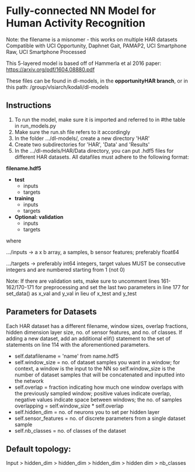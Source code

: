 # Fully-connected NN Model for Human Activity Recognition
Note: the filename is a misnomer - this works on multiple HAR datasets
Compatible with UCI Opportunity, Daphnet Gait, PAMAP2, UCI Smartphone Raw, UCI Smartphone Processed

This 5-layered model is based off of Hammerla et al 2016 paper: https://arxiv.org/pdf/1604.08880.pdf

These files can be found in dl-models, in the **opportunityHAR branch**, or in this path:
/group/vlsiarch/kodali/dl-models

## Instructions
1) To run the model, make sure it is imported and referred to in #the table in run_models.py
2) Make sure the run.sh file refers to it accordingly
3) In the folder .../dl-models/, create a new directory 'HAR'
4) Create two subdirectories for 'HAR', 'Data' and 'Results'
5) In the .../dl-models/HAR/Data directory, you can put .hdf5 files for different HAR datasets.
 All datafiles must adhere to the following format:
 
**filename.hdf5**
- **test**
    - inputs
    - targets 
- **training**
    - inputs
    - targets 
- **Optional: validation**
    - inputs
    - targets 
    
 where
 
 .../inputs ->  a x b array, a samples, b sensor features; preferably float64 
 
 .../targets ->  preferably int64 integers, target values MUST be consecutive integers and are numbered starting from 1 (not 0)

Note: If there are validation sets, make sure to uncomment lines 161-162/170-171 for preprocessing and set the last two parameters in line 177 for set_data() as x_val and y_val in lieu of x_test and y_test

## Parameters for Datasets
Each HAR dataset has a different filename, window sizes, overlap fractions, hidden dimension layer size, no. of sensor features,  and no. of classes.
If adding a new dataset, add an additional elif() statement to the set of statements on line 114 with the aforementioned parameters.
* self.datafilename = 'name' from name.hdf5
* self.window_size = no. of dataset samples you want in a window;
  for context, a window is the input to the NN so self.window_size is the number of dataset samples that will be concatenated and inputted into the network
* self.overlap = fraction indicating how much one window overlaps with the previously sampled window;
  positive values indicate overlap, negative values indicate space between windows; the no. of samples overlapping = self.window_size * self.overlap
* self.hidden_dim = no. of neurons you to set per hidden layer
* self.sensor_features = no. of discrete parameters from a single dataset sample
* self.nb_classes = no. of classes of the dataset 

## Default topology:
Input > hidden_dim > hidden_dim > hidden_dim > hidden dim > nb_classes
